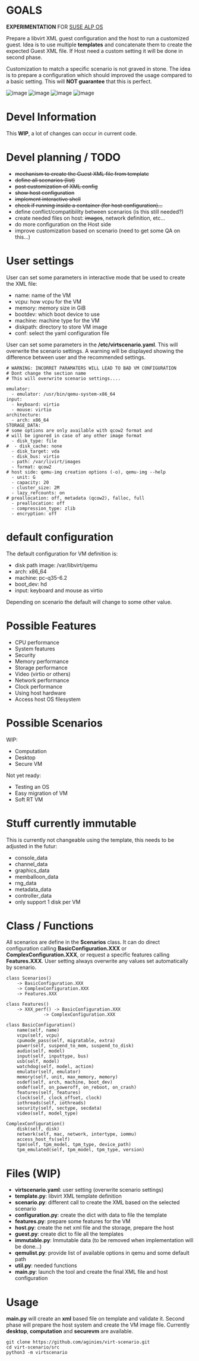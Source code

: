# GOALS

**EXPERIMENTATION** FOR [SUSE ALP OS](https://documentation.suse.com/alp/all/)

Prepare a libvirt XML guest configuration and the host to run a customized guest.
Idea is to use multiple **templates** and concatenate them to create the
expected Guest XML file. If Host need a custom setting it will be done in second phase.

Customization to match a specific scenario is not graved in stone. The idea is to
prepare a configuration which should improved the usage compared to a basic setting.
This will **NOT guarantee** that this is perfect.

![image](images/virt-scenario.jpg)
![image](images/user_setting.jpg)
![image](images/secure_vm.jpg)
![image](images/end_process.jpg)

# Devel Information

This **WIP**, a lot of changes can occur in current code.

# Devel planning / TODO

* ~~mechanism to create the Guest XML file from template~~
* ~~define all scenarios (list)~~
* ~~post customization of XML config~~
* ~~show host configuration~~
* ~~implement interactive shell~~
* ~~check if running inside a container (for host configuration)...~~
* define conflict/compatibility between scenarios (is this still needed?)
* create needed files on host: ~~images~~, network definition, etc...
* do more configuration on the Host side
* improve customization based on scenario (need to get some QA on this...)

# User settings

User can set some parameters in interactive mode that be used to create the XML file:
* name: name of the VM
* vcpu: how vcpu for the VM
* memory: memory size in GiB
* bootdev: which boot device to use
* machine: machine type for the VM
* diskpath: directory to store VM image
* conf: select the yaml configuration file

User can set some parameters in the **/etc/virtscenario.yaml**. This will
overwrite the scenario settings. A warning will be displayed showing the 
difference between user and the recommended settings.
```
# WARNING: INCORRET PARAMATERS WILL LEAD TO BAD VM CONFIGURATION
# Dont change the section name
# This will overwrite scenario settings....

emulator:
  - emulator: /usr/bin/qemu-system-x86_64
input:
  - keyboard: virtio
  - mouse: virtio
architecture:
  - arch: x86_64
STORAGE_DATA:
# some options are only available with qcow2 format and
# will be ignored in case of any other image format
  - disk_type: file
#  - disk_cache: none
  - disk_target: vda
  - disk_bus: virtio
  - path: /var/livirt/images
  - format: qcow2
# host side: qemu-img creation options (-o), qemu-img --help
  - unit: G
  - capacity: 20
  - cluster_size: 2M
  - lazy_refcounts: on
# preallocation: off, metadata (qcow2), falloc, full
  - preallocation: off
  - compression_type: zlib
  - encryption: off
```


# default configuration

The default configuration for VM definition is:
* disk path image: /var/libvirt/qemu
* arch: x86_64
* machine: pc-q35-6.2
* boot_dev: hd
* input: keyboard and mouse as virtio

Depending on scenario the default will change to some other value.

# Possible Features

* CPU performance
* System features
* Security
* Memory performance
* Storage performance
* Video (virtio or others)
* Network performance
* Clock performance
* Using host hardware
* Access host OS filesystem

# Possible Scenarios

WIP:
* Computation
* Desktop
* Secure VM

Not yet ready:
* Testing an OS
* Easy migration of VM
* Soft RT VM

# Stuff currently immutable

This is currently not changeable using the template, this needs to be
adjusted in the futur:
* console_data
* channel_data
* graphics_data
* memballoon_data
* rng_data
* metadata_data
* controller_data
* only support 1 disk per VM

# Class / Functions

All scenarios are define in the **Scenarios** class. It can do direct
configuration calling **BasicConfiguration.XXX** or **ComplexConfiguration.XXX**,
or request a specific features calling **Features.XXX**. User setting always
overwrite any values set automatically by scenario.

```
class Scenarios()
	-> BasicConfiguration.XXX
	-> ComplexConfiguration.XXX
	-> Features.XXX
```

```
class Features()
	-> XXX_perf() -> BasicConfiguration.XXX
		      -> ComplexConfiguration.XXX
```

```
class BasicConfiguration()
	name(self, name)
	vcpu(self, vcpu)
	cpumode_pass(self, migratable, extra)
	power(self, suspend_to_mem, suspend_to_disk)
	audio(self, model)
	input(self, inputtype, bus)
	usb(self, model)
	watchdog(self, model, action)
	emulator(self, emulator)
	memory(self, unit, max_memory, memory)
	osdef(self, arch, machine, boot_dev)
	ondef(self, on_poweroff, on_reboot, on_crash)
	features(self, features)
	clock(self, clock_offset, clock)
	iothreads(self, iothreads)
	security(self, sectype, secdata)
	video(self, model_type)
```

```
ComplexConfiguration()
	disk(self, disk)
	network(self, mac, network, intertype, iommu)
	access_host_fs(self)
	tpm(self, tpm_model, tpm_type, device_path)
	tpm_emulated(self, tpm_model, tpm_type, version)
```

# Files (WIP)

* **virtscenario.yaml**: user setting (overwrite scenario settings)
* **template.py**: libvirt XML template definition
* **scenario.py**: different call to create the XML based on the selected scenario
* **configuration.py**: create the dict with data to file the template
* **features.py**: prepare some features for the VM
* **host.py**: create the net xml file and the storage, prepare the host
* **guest.py**: create dict to file all the templates
* **immutable.py**: Immutable data (to be removed when implementation will be done...)
* **qemulist.py**: provide list of available options in qemu and some default path
* **util.py**: needed functions
* **main.py**: launch the tool and create the final XML file and host configuration

# Usage

**main.py** will create an **xml** based file on template and validate it.
Second phase will prepare the host system and create the VM image file.
Currently **desktop**, **computation** and **securevm** are available.

```
git clone https://github.com/aginies/virt-scenario.git
cd virt-scenario/src
python3 -m virtscenario
```
